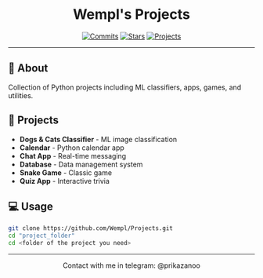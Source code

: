 <p align="center">
  <h1 align="center">Wempl's Projects</h1>
</p>

<p align="center">
  <a href="https://github.com/Wempl/Projects/commits/"><img src="https://img.shields.io/github/commit-activity/t/Wempl/Projects?style=for-the-badge&labelColor=1a1a1a&color=00d9ff" alt="Commits"></a>
  <a href="https://github.com/Wempl/Projects/stargazers"><img src="https://img.shields.io/github/stars/Wempl/Projects.svg?style=for-the-badge&labelColor=1a1a1a&color=00d9ff" alt="Stars"></a>
  <a href="https://github.com/Wempl/Projects"><img src="https://img.shields.io/badge/Explore-Click_Here-success?style=for-the-badge&labelColor=1a1a1a&color=00ff88" alt="Projects"></a>
</p>

---

## 📌 About
Collection of Python projects including ML classifiers, apps, games, and utilities.

## 🚀 Projects
- **Dogs & Cats Classifier** - ML image classification
- **Calendar** - Python calendar app
- **Chat App** - Real-time messaging
- **Database** - Data management system
- **Snake Game** - Classic game
- **Quiz App** - Interactive trivia

## 💻 Usage
```bash
git clone https://github.com/Wempl/Projects.git
cd "project_folder"
cd <folder of the project you need>
```

---

<p align="center">
  Contact with me in telegram:
@prikazanoo
</p>
